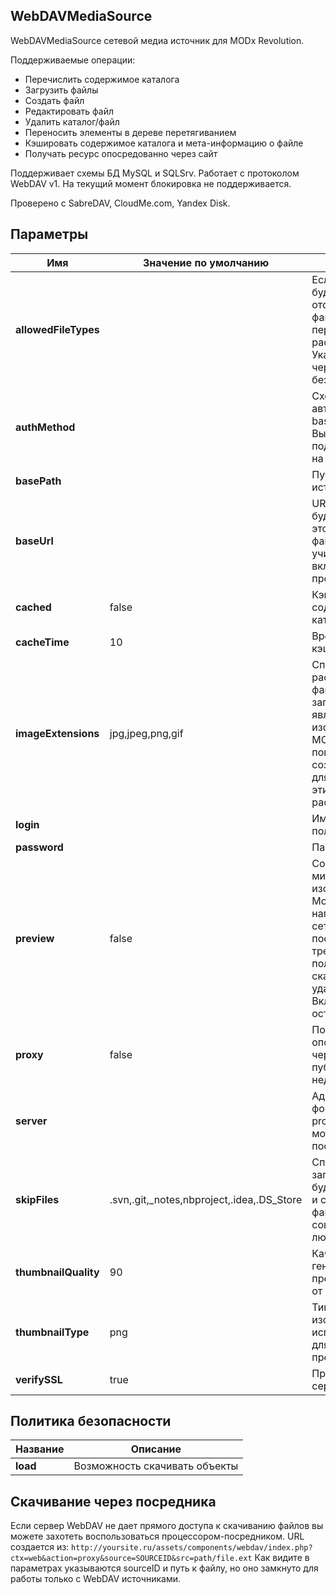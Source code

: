 ## WebDAVMediaSource

WebDAVMediaSource сетевой медиа источник для MODx Revolution.

Поддерживаемые операции:

- Перечислить содержимое каталога
- Загрузить файлы
- Создать файл
- Редактировать файл
- Удалить каталог/файл
- Переносить элементы в дереве перетягиванием
- Кэшировать содержимое каталога и мета-информацию о файле
- Получать ресурс опосредованно через сайт

Поддерживает схемы БД MySQL и SQLSrv. Работает с протоколом WebDAV v1. На текущий момент блокировка не поддерживается.

Проверено с SabreDAV, CloudMe.com, Yandex Disk.

## Параметры

| Имя                  | Значение по умолчанию                      | Описание                                                                                                                                                     |
| -------------------- | ------------------------------------------ | ------------------------------------------------------------------------------------------------------------------------------------------------------------ |
| **allowedFileTypes** |                                            | Если указано, будут отображены файлы только с перечисленными расширениями. Укажите список, через запятую, без знака «.»                                      |
| **authMethod**       |                                            | Схема авторизации: basic или digest. Выберите схему, поддерживаемую на сервере                                                                               |
| **basePath**         |                                            | Путь к файлам источника.                                                                                                                                     |
| **baseUrl**          |                                            | URL, по которому будет доступен этот источник файлов. Не учитывается если включено проксирование.                                                            |
| **cached**           | false                                      | Кэшировать содержимое каталогов                                                                                                                              |
| **cacheTime**        | 10                                         | Время хранения кэша в минутах                                                                                                                                |
| **imageExtensions**  | jpg,jpeg,png,gif                           | Список расширений файлов, через запятую, являющихся изображениями. MODx попытается создать превью для файлов с этими расширениями.                           |
| **login**            |                                            | Имя пользователя                                                                                                                                             |
| **password**         |                                            | Пароль                                                                                                                                                       |
| **preview**          | false                                      | Создавать миниатюры для изображений. Может сильно нагрузить сетевой канал, поскольку требуется полностью скачать удаленный файл. Включайте с осторожностью.  |
| **proxy**            | false                                      | Получать ресурс опосредованно через сайт если публично сервер недоступен                                                                                     |
| **server**           |                                            | Адрес сервера в формате proto://host. Порт можно указать после двоеточия                                                                                     |
| **skipFiles**        | .svn,.git,_notes,nbproject,.idea,.DS_Store | Список, через запятую. MODx будет пропускать и скрывать файлы и папки, совпадающие с любой из масок.                                                         |
| **thumbnailQuality** | 90                                         | Качество генерируемых превью, по шкале от 0 до 100.                                                                                                          |
| **thumbnailType**    | png                                        | Тип изображения, используемый для создаваемых превью.                                                                                                        |
| **verifySSL**        | true                                       | Проверять SSL сертификаты                                                                                                                                    |

## Политика безопасности

| Название | Описание                      |
| -------- | ----------------------------- |
| **load** | Возможность скачивать объекты |

## Скачивание через посредника

Если сервер WebDAV не дает прямого доступа к скачиванию файлов вы можете захотеть воспользоваться процессором-посредником.
URL создается из: `http://yoursite.ru/assets/components/webdav/index.php?ctx=web&action=proxy&source=SOURCEID&src=path/file.ext`
Как видите в параметрах указываются sourceID и путь к файлу, но оно замкнуто для работы только с WebDAV источниками.
